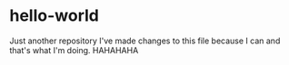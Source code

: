 # hello-world
Just another repository
I've made changes to this file because I can and that's what I'm doing. HAHAHAHA
